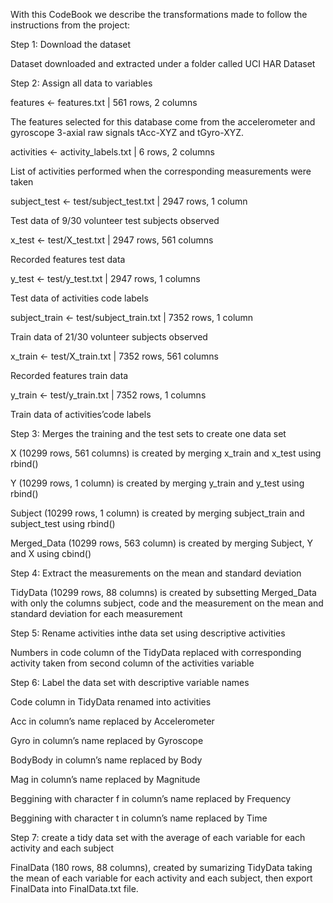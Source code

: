 With this CodeBook we describe the transformations made to follow the instructions from the project:

Step 1: Download the dataset

Dataset downloaded and extracted under a folder called UCI HAR Dataset

Step 2: Assign all data to variables

features <- features.txt | 561 rows, 2 columns

The features selected for this database come from the accelerometer and gyroscope 3-axial raw signals tAcc-XYZ and tGyro-XYZ.

activities <- activity_labels.txt | 6 rows, 2 columns

List of activities performed when the corresponding measurements were taken

subject_test <- test/subject_test.txt | 2947 rows, 1 column

Test data of 9/30 volunteer test subjects observed

x_test <- test/X_test.txt | 2947 rows, 561 columns

Recorded features test data

y_test <- test/y_test.txt | 2947 rows, 1 columns

Test data of activities code labels

subject_train <- test/subject_train.txt | 7352 rows, 1 column

Train data of 21/30 volunteer subjects observed

x_train <- test/X_train.txt | 7352 rows, 561 columns

Recorded features train data

y_train <- test/y_train.txt | 7352 rows, 1 columns

Train data of activities’code labels

Step 3: Merges the training and the test sets to create one data set

X (10299 rows, 561 columns) is created by merging x_train and x_test using rbind()

Y (10299 rows, 1 column) is created by merging y_train and y_test using rbind()

Subject (10299 rows, 1 column) is created by merging subject_train and subject_test using rbind()

Merged_Data (10299 rows, 563 column) is created by merging Subject, Y and X using cbind()

Step 4: Extract the measurements on the mean and standard deviation

TidyData (10299 rows, 88 columns) is created by subsetting Merged_Data
with only the columns subject, code and the measurement on the mean and standard deviation for each measurement

Step 5: Rename activities inthe data set using descriptive activities

Numbers in code column of the TidyData replaced with corresponding activity taken from second column of the activities variable

Step 6: Label the data set with descriptive variable names

Code column in TidyData renamed into activities

Acc in column’s name replaced by Accelerometer

Gyro in column’s name replaced by Gyroscope

BodyBody in column’s name replaced by Body

Mag in column’s name replaced by Magnitude

Beggining with character f in column’s name replaced by Frequency

Beggining with character t in column’s name replaced by Time

Step 7: create a tidy data set with the average of each variable for each activity and each subject

FinalData (180 rows, 88 columns), created by sumarizing TidyData taking the mean of each variable for each activity and each subject, then 
export FinalData into FinalData.txt file.

